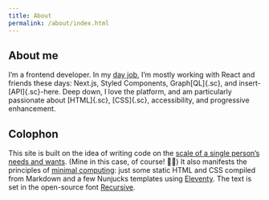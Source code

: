 ```yaml
---
title: About
permalink: /about/index.html
---
```


## About me

I’m a frontend developer. In my [day job](https://castironcoding.com/), I’m mostly working with React and friends these days: Next.js, Styled Components, Graph[QL]{.sc}, and insert-[API]{.sc}-here. Deep down, I love the platform, and am particularly passionate about [HTML]{.sc}, [CSS]{.sc}, accessibility, and progressive enhancement.

## Colophon

This site is built on the idea of writing code on the [scale of a single person’s needs and wants](https://www.robinsloan.com/notes/home-cooked-app/). (Mine in this case, of course! 🙋‍♂️) It also manifests the principles of [minimal computing](http://go-dh.github.io/mincomp/thoughts/2016/10/03/tldr/): just some static HTML and CSS compiled from Markdown and a few Nunjucks templates using [Eleventy](https://www.11ty.dev/). The text is set in the open-source font [Recursive](https://www.recursive.design/).
